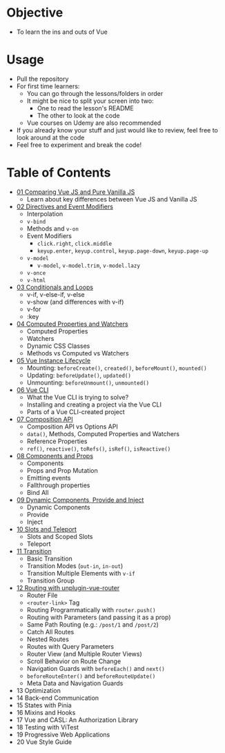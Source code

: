 # Objective
- To learn the ins and outs of Vue

# Usage
- Pull the repository
- For first time learners:
  - You can go through the lessons/folders in order
  - It might be nice to split your screen into two:
      - One to read the lesson's README
      - The other to look at the code
  - Vue courses on Udemy are also recommended
- If you already know your stuff and just would like to review, feel free to look around at the code
- Feel free to experiment and break the code!

# Table of Contents
- [01 Comparing Vue JS and Pure Vanilla JS](./01-vue-vs-vanilla-js/)
  - Learn about key differences between Vue JS and Vanilla JS
- [02 Directives and Event Modifiers](./02-directives/)
  - Interpolation
  - `v-bind`
  - Methods and `v-on`
  - Event Modifiers
    - `click.right`, `click.middle`
    - `keyup.enter`, `keyup.control`, `keyup.page-down`, `keyup.page-up`
  - `v-model`
    - `v-model`, `v-model.trim`, `v-model.lazy`
  - `v-once`
  - `v-html`
- [03 Conditionals and Loops](./03-conditionals-loops/)
  - v-if, v-else-if, v-else
  - v-show (and differences with v-if)
  - v-for
  - :key
- [04 Computed Properties and Watchers](./04-computed-watcher/)
  - Computed Properties
  - Watchers
  - Dynamic CSS Classes
  - Methods vs Computed vs Watchers
- [05 Vue Instance Lifecycle](./05-lifecycle/)
  - Mounting: `beforeCreate()`, `created()`, `beforeMount()`, `mounted()`
  - Updating: `beforeUpdate()`, `updated()`
  - Unmounting: `beforeUnmount()`, `unmounted()`
- [06 Vue CLI](./06-vue-cli/)
  - What the Vue CLI is trying to solve?
  - Installing and creating a project via the Vue CLI
  - Parts of a Vue CLI-created project
- [07 Composition API](./07-composition-api/)
  - Composition API vs Options API
  - `data()`, Methods, Computed Properties and Watchers
  - Reference Properties
  - `ref()`, `reactive()`, `toRefs()`, `isRef()`, `isReactive()`
- [08 Components and Props](./08-components-props/)
  - Components
  - Props and Prop Mutation
  - Emitting events
  - Fallthrough properties
  - Bind All
- [09 Dynamic Components, Provide and Inject](./09-provide-inject/)
  - Dynamic Components
  - Provide
  - Inject
- [10 Slots and Teleport](./10-slots-teleport/)
  - Slots and Scoped Slots
  - Teleport
- [11 Transition](./11-transition/)
  - Basic Transition
  - Transition Modes (`out-in`, `in-out`)
  - Transition Multiple Elements with `v-if`
  - Transition Group
- [12 Routing with unplugin-vue-router](./12-routing/)
  - Router File
  - `<router-link>` Tag
  - Routing Programmatically with `router.push()`
  - Routing with Parameters (and passing it as a prop)
  - Same Path Routing (e.g.: `/post/1` and `/post/2`)
  - Catch All Routes
  - Nested Routes
  - Routes with Query Parameters
  - Router View (and Multiple Router Views)
  - Scroll Behavior on Route Change
  - Navigation Guards with `beforeEach()` and `next()`
  - `beforeRouteEnter()` and `beforeRouteUpdate()`
  - Meta Data and Navigation Guards
- 13 Optimization
- 14 Back-end Communication
- 15 States with Pinia
- 16 Mixins and Hooks
- 17 Vue and CASL: An Authorization Library
- 18 Testing with ViTest
- 19 Progressive Web Applications
- 20 Vue Style Guide
